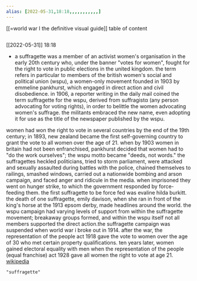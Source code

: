 ```yaml
---
alias: [2022-05-31,18:18,,,,,,,,,,,]
---
```

[[=world war I the definitive visual guide]]
table of content
```toc
```

[[2022-05-31]] 18:18
- a suffragette was a member of an activist women's organisation in the early 20th century who, under the banner "votes for women", fought for the right to vote in public elections in the united kingdom. the term refers in particular to members of the british women's social and political union (wspu), a women-only movement founded in 1903 by emmeline pankhurst, which engaged in direct action and civil disobedience. in 1906, a reporter writing in the daily mail coined the term suffragette for the wspu, derived from suffragistα (any person advocating for voting rights), in order to belittle the women advocating women's suffrage. the militants embraced the new name, even adopting it for use as the title of the newspaper published by the wspu.



women had won the right to vote in several countries by the end of the 19th century; in 1893, new zealand became the first self-governing country to grant the vote to all women over the age of 21. when by 1903 women in britain had not been enfranchised, pankhurst decided that women had to "do the work ourselves"; the wspu motto became "deeds, not words." the suffragettes heckled politicians, tried to storm parliament, were attacked and sexually assaulted during battles with the police, chained themselves to railings, smashed windows, carried out a nationwide bombing and arson campaign, and faced anger and ridicule in the media. when imprisoned they went on hunger strike, to which the government responded by force-feeding them. the first suffragette to be force fed was evaline hilda burkitt. the death of one suffragette, emily davison, when she ran in front of the king's horse at the 1913 epsom derby, made headlines around the world. the wspu campaign had varying levels of support from within the suffragette movement; breakaway groups formed, and within the wspu itself not all members supported the direct action.the suffragette campaign was suspended when world war i broke out in 1914. after the war, the representation of the people act 1918 gave the vote to women over the age of 30 who met certain property qualifications. ten years later, women gained electoral equality with men when the representation of the people (equal franchise) act 1928 gave all women the right to vote at age 21.
[wikipedia](https://en.wikipedia.org/wiki/suffragette)
```query
"suffragette"
```
